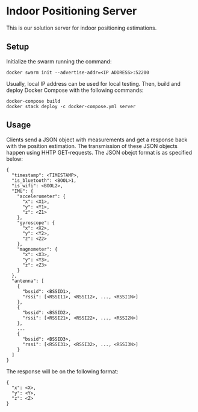 # Indoor Positioning Server
This is our solution server for indoor positioning estimations.

## Setup
Initialize the swarm running the command:

`docker swarm init --advertise-addr=<IP ADDRESS>:52200`

Usually, local IP address can be used for local testing.
Then, build and deploy Docker Compose with the following commands:

````
docker-compose build
docker stack deploy -c docker-compose.yml server
````

## Usage
Clients send a JSON object with measurements and get a response back with the position estimation. The transmission of these JSON objects happen using HHTP GET-requests. The JSON obejct format is as specified below:

````
{
  "timestamp": <TIMESTAMP>,
  "is_bluetooth": <BOOL>1,
  "is_wifi": <BOOL2>,
  "IMU": {
    "accelerometer": {
      "x": <X1>,
      "y": <Y1>,
      "z": <Z1>
    },
    "gyroscope": {
      "x": <X2>,
      "y": <Y2>,
      "z": <Z2>
    },
    "magnometer": {
      "x": <X3>,
      "y": <Y3>,
      "z": <Z3>
    }
  },
  "antenna": [
    {
      "bssid": <BSSID1>,
      "rssi": [<RSSI11>, <RSSI12>, ..., <RSSI1N>]
    },
    {
      "bssid": <BSSID2>,
      "rssi": [<RSSI21>, <RSSI22>, ..., <RSSI2N>]
    },
    ...
    {
      "bssid": <BSSID3>,
      "rssi": [<RSSI31>, <RSSI32>, ..., <RSSI3N>]
    }
  ]
}
````

The response will be on the following format:


````
{
  "x": <X>,
  "y": <Y>,
  "z": <Z>
}
````
